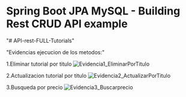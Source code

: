 # Spring Boot JPA MySQL - Building Rest CRUD API example
"# API-rest-FULL-Tutorials" 

"Evidencias ejecucion de los metodos:"

1.Eliminar tutorial por titulo
![Evidencia1_EliminarPorTitulo](https://user-images.githubusercontent.com/88181188/154826234-a39e8215-5e31-4a97-aa5d-86b0fed76bea.jpeg)

2.Actualizacion tutorial por titulo
![Evidencia2_ActualizarPorTitulo](https://user-images.githubusercontent.com/88181188/154826306-dcc6e85c-ccb4-42d6-9765-6a8c090519fd.jpeg)

3.Busqueda por precio
![Evidencia3_Buscarprecio](https://user-images.githubusercontent.com/88181188/154826304-8d2b554c-9e7c-4392-b73b-89f2ba425f9c.jpeg)
